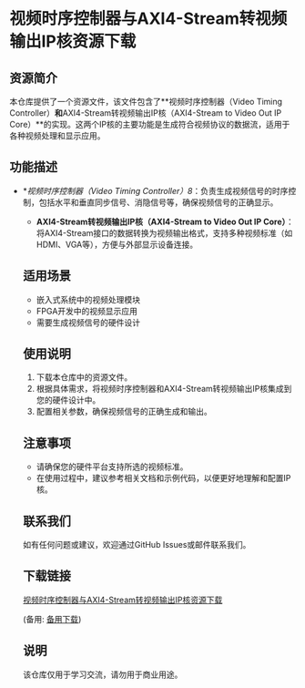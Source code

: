 # 视频时序控制器与AXI4-Stream转视频输出IP核资源下载

## 资源简介

本仓库提供了一个资源文件，该文件包含了**视频时序控制器（Video Timing Controller）**和**AXI4-Stream转视频输出IP核（AXI4-Stream to Video Out IP Core）**的实现。这两个IP核的主要功能是生成符合视频协议的数据流，适用于各种视频处理和显示应用。

## 功能描述

- **视频时序控制器（Video Timing Controller）8*：负责生成视频信号的时序控制，包括水平和垂直同步信号、消隐信号等，确保视频信号的正确显示。

  - **AXI4-Stream转视频输出IP核（AXI4-Stream to Video Out IP Core）**：将AXI4-Stream接口的数据转换为视频输出格式，支持多种视频标准（如HDMI、VGA等），方便与外部显示设备连接。

  ## 适用场景

  - 嵌入式系统中的视频处理模块
  - FPGA开发中的视频显示应用
  - 需要生成视频信号的硬件设计

  ## 使用说明

  1. 下载本仓库中的资源文件。
  2. 根据具体需求，将视频时序控制器和AXI4-Stream转视频输出IP核集成到您的硬件设计中。
  3. 配置相关参数，确保视频信号的正确生成和输出。

  ## 注意事项

  - 请确保您的硬件平台支持所选的视频标准。
  - 在使用过程中，建议参考相关文档和示例代码，以便更好地理解和配置IP核。

  ## 联系我们

  如有任何问题或建议，欢迎通过GitHub Issues或邮件联系我们。

  ## 下载链接
  [视频时序控制器与AXI4-Stream转视频输出IP核资源下载](https://pan.quark.cn/s/616b71337ced) 

  (备用: [备用下载](https://pan.baidu.com/s/1zNYrOEQ83c6Fq6h9RbrwCg?pwd=1234))

  ## 说明

  该仓库仅用于学习交流，请勿用于商业用途。
